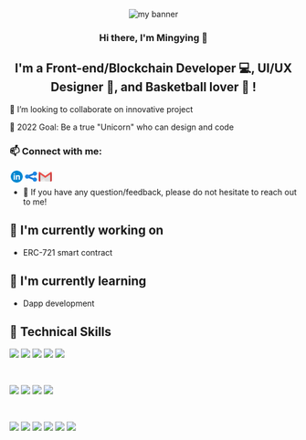 <p align="center">
  <a target="_blank" rel="noreferrer"><img src="https://user-images.githubusercontent.com/36983969/167055123-85c7f263-8d76-42cc-9d96-234f17101bfa.jpeg" alt="my banner"></a>
</p>
<h3 align="center">
Hi there, I'm Mingying 👋
</h3>

<h2 align="center">
I'm a Front-end/Blockchain Developer 💻, UI/UX Designer 🎨, and Basketball lover 🏀 !
</h2> 

👯 I’m looking to collaborate on innovative project 

🎯 2022 Goal: Be a true "Unicorn" who can design and code

 
### 📫 Connect with me: 
<a href="https://www.linkedin.com/in/mingying-lin/"><img align="left" src="https://github.com/yestinlin/yestinlin/blob/b42dade46a9fcbc54ec837ca5cbfaf749e22c2e9/images/icons8-linkedin-circled.gif" alt="Mingying Lin | LinkedIn" width="25px"/></a>
<a href="www.mingyingl.com"><img align="left" src="https://github.com/yestinlin/yestinlin/blob/b42dade46a9fcbc54ec837ca5cbfaf749e22c2e9/images/icons8-share.gif" alt="Mingying Lin | Personal Website" width="25px"/></a>
<a href="mailto:mingyingl233@gmail.com"><img align="left" src="https://github.com/yestinlin/yestinlin/blob/b42dade46a9fcbc54ec837ca5cbfaf749e22c2e9/images/icons8-gmail-logo.gif" alt="Mingying Lin | Gmail" width="25px"/></a>
</br>
- 💬 If you have any question/feedback, please do not hesitate to reach out to me!


## 🔭 I'm currently working on

- ERC-721 smart contract

## 🌱 I'm currently learning

- Dapp development

## 💼 Technical Skills

![](https://img.shields.io/badge/Code-React-informational?style=flat&logo=react&color=61DAFB)
![](https://img.shields.io/badge/Code-JavaScript-informational?style=flat&logo=JavaScript&color=F7DF1E)
![](https://img.shields.io/badge/Code-HTML5-informational?style=flat&logo=HTML5&color=E34F26)
![](https://img.shields.io/badge/Code-SQLite-informational?style=flat&logo=SQLite&color=003B57)
![](https://img.shields.io/badge/Code-Python-informational?style=flat&logo=Python&color=003B57)

</br>

![](https://img.shields.io/badge/Style-Bootstrap-informational?style=flat&logo=Bootstrap&color=7952B3)
![](https://img.shields.io/badge/Style-CSS3-informational?style=flat&logo=CSS3&color=1572B6)
![](https://img.shields.io/badge/Style-styled--components-informational?style=flat&logo=styled-components&color=DB7093)
![](https://img.shields.io/badge/Style-Material--UI-informational?style=flat&logo=Material-UI&color=0081CB)


</br>

![](https://img.shields.io/badge/Tools-Figma-informational?style=flat&logo=Figma&color=F24E1E)
![](https://img.shields.io/badge/Tools-NPM-informational?style=flat&logo=NPM&color=CB3837)
![](https://img.shields.io/badge/Tools-Yarn-informational?style=flat&logo=Yarn&color=2C8EBB)
![](https://img.shields.io/badge/Tools-Heroku-informational?style=flat&logo=Heroku&color=430098)
![](https://img.shields.io/badge/Tools-Git-informational?style=flat&logo=Git&color=F05032)
![](https://img.shields.io/badge/Tools-GitHub-informational?style=flat&logo=GitHub&color=181717)
